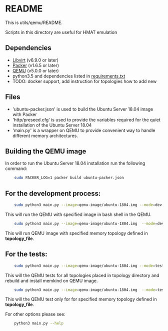 # README

This is utils/qemu/README.

Scripts in this directory are useful for HMAT emulation

## Dependencies

- [Libvirt](https://libvirt.org/sources/) (v6.9.0 or later)
- [Packer](https://learn.hashicorp.com/tutorials/packer/getting-started-install?in=packer/getting-started) (v1.6.5 or later)
- [QEMU](https://www.qemu.org/download/#source) (v5.0.0 or later)
- python3.5 and dependencies listed in [requirements.txt](https://github.com/memkind/memkind/blob/master/utils/qemu/requirements.txt)
- TODO: docker support, add instruction for topologies how to add new

## Files

* 'ubuntu-packer.json' is used to build the Ubuntu Server 18.04 image with Packer
* 'http/preseed.cfg' is used to provide the variables required for the quiet installation of the Ubuntu Server 18.04
* 'main.py' is a wrapper on QEMU to provide convenient way to handle different memory architectures.

## Building the QEMU image

In order to run the Ubuntu Server 18.04 installation run the following command:

```bash
    sudo PACKER_LOG=1 packer build ubuntu-packer.json
```

## For the development process:

```bash
    sudo python3 main.py --image=qemu-image/ubuntu-1804.img --mode=dev --interactive
```
This will run the QEMU with specified image in bash shell in the QEMU.

```bash
    sudo python3 main.py --image=qemu-image/ubuntu-1804.img  --mode=dev --topology topology/<topology_file>
```
This will run QEMU image with specified memory topology defined in **topology_file**.

## For the tests:

```bash
    sudo python3 main.py --image=qemu-image/ubuntu-1804.img --mode=test --force_reinstall
```
This will the QEMU tests for all topologies placed in topology directory and rebuild and install memkind on QEMU image.

```bash
    sudo python3 main.py --image=qemu-image/ubuntu-1804.img  --mode=test --topology topology/<topology_file>
```
This will the QEMU test only for for specified memory topology defined in **topology_file**.

For other options please see:

```bash
    python3 main.py --help
```
